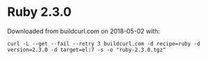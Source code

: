 # Ruby 2.3.0

Downloaded from buildcurl.com on 2018-05-02 with:

```
curl -L --get --fail --retry 3 buildcurl.com -d recipe=ruby -d version=2.3.0 -d target=el:7 -s -o "ruby-2.3.0.tgz"
```
